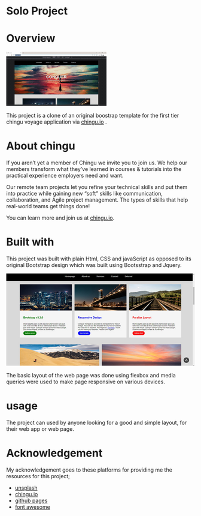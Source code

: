 # Solo Project
# Overview


![project image](https://github.com/Ifechukwudei/soloproject/blob/main/images/Conqur%20u.gif)


This project is a clone of an original boostrap template for the first tier chingu voyage application via [chingu.io]( http://chingu.io) .
# About chingu 
 If you aren’t yet a member of Chingu we invite you to join us. We help our members transform what they’ve learned in courses & tutorials into the practical experience employers need and want.

Our remote team projects let you refine your technical skills and put them into practice while gaining new “soft” skills like communication, collaboration, and Agile project management. The types of skills that help real-world teams get things done!

You can learn more and join us at [chingu.io]( http://chingu.io).
# Built with
This project was built with plain Html, CSS and javaScript as opposed to its original Bootstrap design which was built using Bootsstrap and Jquery.

 ![project image](https://github.com/Ifechukwudei/soloproject/blob/main/images/PSX_20220712_164719.jpg)
 
The basic layout of the web page was done using flexbox and media queries were used to make page responsive on various devices.
 # usage 
 The project can used by anyone looking for a good and simple layout, for their web app or web page.
# Acknowledgement
 My acknowledgement goes to these platforms for providing me the resources for this project;
 * [unsplash](http://unsplash.com)
 * [chingu.io]( http://chingu.io)
 * [github pages](http://pages.github.com)
 * [font awesome](http://fontawesome.com)

